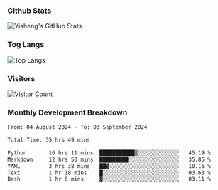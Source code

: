 ### Github Stats
![Yisheng's GitHub Stats](https://github-readme-stats-9qabuvhk1-gongyisheng.vercel.app/api?username=gongyisheng&count_private=true&show_icons=true)
### Tog Langs
![Top Langs](https://github-readme-stats-9qabuvhk1-gongyisheng.vercel.app/api/top-langs/?username=gongyisheng&layout=compact)
### Visitors
![Visitor Count](https://profile-counter.glitch.me/gongyisheng/count.svg)
### Monthly Development Breakdown
<!--START_SECTION:waka-->

```txt
From: 04 August 2024 - To: 03 September 2024

Total Time: 35 hrs 49 mins

Python       16 hrs 11 mins  ███████████▒░░░░░░░░░░░░░   45.19 %
Markdown     12 hrs 50 mins  █████████░░░░░░░░░░░░░░░░   35.85 %
YAML         3 hrs 38 mins   ██▓░░░░░░░░░░░░░░░░░░░░░░   10.16 %
Text         1 hr 18 mins    █░░░░░░░░░░░░░░░░░░░░░░░░   03.63 %
Bash         1 hr 6 mins     ▓░░░░░░░░░░░░░░░░░░░░░░░░   03.11 %
```

<!--END_SECTION:waka-->
